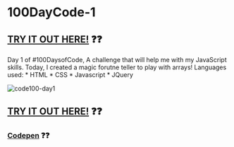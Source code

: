 # 100DayCode-1
## [TRY IT OUT HERE!](https://rachelgwebdev.github.io/100DayCode-1/) :question::question:

Day 1 of #100DaysofCode, A challenge that will help me with my JavaScript skills.
Today, I created a magic forutne teller to play with arrays!
Languages used:
	* HTML
	* CSS
	* Javascript
	* JQuery

![code100-day1](https://user-images.githubusercontent.com/39311938/41792553-db4db94e-761e-11e8-8ed3-4f5a45f488c6.gif)

## [TRY IT OUT HERE!](https://rachelgwebdev.github.io/100DayCode-1/) :question::question:
### [Codepen](https://codepen.io/Rachel--Greene/pen/Paeraa) :question::question:
